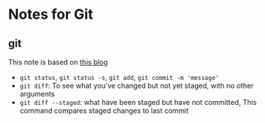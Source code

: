 # Notes for Git
## git
This note is based on [this blog](https://docs.google.com/document/d/1z9ST0IvxHQ3HXSAOmpcVbFU5zesMeTtAc9km6LAPJxk/edit#)

* `git status`, `git status -s`, `git add`, `git commit -m 'message'`
* `git diff`: To see what you’ve changed but not yet staged, with no other arguments
* `git diff --staged`: what have been staged but have not committed, This command compares staged changes to last commit
